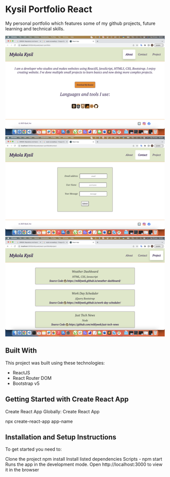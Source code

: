 # Kysil Portfolio React

My personal portfolio which features some of my github projects, future learning and technical skills.

![Screan1](./src/assets/screan/screan1.png)
![Screan1](./src/assets/screan/screan2.png)
![Screan1](./src/assets/screan/screan3.png)

## Built With

This project was built using these technologies:

- ReactJS
- React Router DOM
- Bootstrap v5
  
## Getting Started with Create React App

Create React App Globally: Create React App

npx create-react-app app-name

## Installation and Setup Instructions

To get started you need to:

Clone the project
npm install
Install listed dependencies
Scripts - npm start
Runs the app in the development mode. Open http://localhost:3000 to view it in the browser